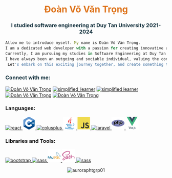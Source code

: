 

<h1 align="center" class="typing-animation">
  <span style="color: #DE741C;">Đoàn Võ Văn Trọng</span>

</h1>

<h3 align="center" style="color:#13313D">I studied software engineering at Duy Tan University 2021-2024</h3>

```js
Allow me to introduce myself. My name is Đoàn Võ Văn Trọng.
I am a dedicated web developer with a passion for creating innovative and dynamic web applications. 
Currently, I am pursuing my studies in Software Engineering at Duy Tan University, where I have honed my skills and deepened my knowledge in the field.
I have always been an outgoing and sociable individual, valuing the connections I make with others.
 Let's embark on this exciting journey together, and create something truly inspiring!
```

<h3 align="left" style="color:#13313D">Connect with me:</h3>
<p align="left">
<a href="#" target="blank"><img align="center" src="https://raw.githubusercontent.com/rahuldkjain/github-profile-readme-generator/master/src/images/icons/Social/linked-in-alt.svg" alt="Đoàn Võ Văn Trọng" height="40" width="40" /></a>
<a href="https://instagram.com/simplified_learner" target="blank"><img align="center" src="https://raw.githubusercontent.com/rahuldkjain/github-profile-readme-generator/master/src/images/icons/Social/instagram.svg" alt="simplified_learner" height="40" width="40" /></a>
<a href="https://www.youtube.com/channel/UCBfXg-ad1FcMyGdJ6LInkyg" target="blank"><img align="center" src="https://raw.githubusercontent.com/rahuldkjain/github-profile-readme-generator/master/src/images/icons/Social/youtube.svg" alt="simplified learner" height="40" width="40" /></a>
<a href="https://www.facebook.com/doanvo.vantrong/?locale=vi_VN" target="blank"><img align="center" src="https://upload.wikimedia.org/wikipedia/commons/thumb/1/1b/Facebook_icon.svg/2048px-Facebook_icon.svg.png" alt="Đoàn Võ Văn Trọng" height="40" width="40" /></a>
<a href="https://github.com/vantrong2405" target="blank"><img align="center" src="https://seeklogo.com/images/G/github-logo-2E3852456C-seeklogo.com.png" alt="Đoàn Võ Văn Trọng" height="40" width="40" /></a>
</p>

<h3 align="left">Languages:</h3>
<p align="left">
  <a href="https://developer.android.com" target="_blank" rel="noreferrer">
    <img src="https://upload.wikimedia.org/wikipedia/commons/thumb/3/30/React_Logo_SVG.svg/1200px-React_Logo_SVG.svg.png" alt="react" width="40" height="40"/>
  </a>
 
  <a href="https://www.w3schools.com/cpp/" target="_blank" rel="noreferrer">
    <img src="https://raw.githubusercontent.com/devicons/devicon/master/icons/cplusplus/cplusplus-original.svg" alt="cplusplus" width="40" height="40"/>
  </a>
  <a href="https://www.w3schools.com/cpp/" target="_blank" rel="noreferrer">
    <img src="https://e7.pngegg.com/pngimages/929/60/png-clipart-net-framework-c-net-core-software-framework-mono-studio-purple-studio-thumbnail.png" alt="cplusplus" width="40" height="40"/>
  </a>
  <a href="https://www.java.com" target="_blank" rel="noreferrer">
    <img src="https://raw.githubusercontent.com/devicons/devicon/master/icons/java/java-original.svg" alt="java" width="40" height="40"/>
  </a>
  <a href="https://developer.mozilla.org/en-US/docs/Web/JavaScript" target="_blank" rel="noreferrer">
    <img src="https://raw.githubusercontent.com/devicons/devicon/master/icons/javascript/javascript-original.svg" alt="javascript" width="40" height="40"/>
  </a>
  <a href="https://laravel.com/" target="_blank" rel="noreferrer">
    <img src="https://laravel.com/img/logomark.min.svg" alt="laravel" width="40" height="40"/>
  </a>

  <a href="https://www.php.net" target="_blank" rel="noreferrer">
    <img src="https://raw.githubusercontent.com/devicons/devicon/master/icons/php/php-original.svg" alt="php" width="40" height="40"/>
  </a>
  
  <a href="https://vuejs.org/" target="_blank" rel="noreferrer">
    <img src="https://raw.githubusercontent.com/devicons/devicon/master/icons/vuejs/vuejs-original-wordmark.svg" alt="vuejs" width="40" height="40"/>
  </a>
</p>

<h3 align="left">Libraries  and Tools:</h3>
<p align="left">
 <a href="https://getbootstrap.com" target="_blank" rel="noreferrer">
    <img src="https://getbootstrap.com/docs/5.3/assets/brand/bootstrap-logo-shadow.png" alt="bootstrap" width="40" height="40"/>
  </a>
  <a href="https://sass-lang.com" target="_blank" rel="noreferrer">
    <img src="https://encrypted-tbn0.gstatic.com/images?q=tbn:ANd9GcQDML5CFq70Y9FJ52YnyCjfdyUA3g9B6is_jA&s" alt="sass" width="40" height="40"/>
  </a>
   <a href="https://www.mysql.com/" target="_blank" rel="noreferrer">
    <img src="https://raw.githubusercontent.com/devicons/devicon/master/icons/mysql/mysql-original-wordmark.svg" alt="mysql" width="40" height="40"/>
  </a>
<a href="https://sass-lang.com" target="_blank" rel="noreferrer">
    <img src="https://raw.githubusercontent.com/devicons/devicon/master/icons/sass/sass-original.svg" alt="sass" width="40" height="40"/>
  </a>
<a href="https://sass-lang.com" target="_blank" rel="noreferrer">
    <img src="https://seeklogo.com/images/P/postman-logo-0087CA0D15-seeklogo.com.png" alt="sass" width="40" height="40"/>
  </a>

</p>

<p align="center">
  <img  src="https://github-readme-stats.vercel.app/api/top-langs?username=auroraphtgrp01&show_icons=true&locale=en&layout=compact" alt="auroraphtgrp01" />
</p>
